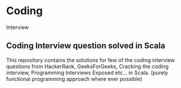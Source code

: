 # Coding 
Interview
## Coding Interview question solved in Scala

This repository contains the solutions for few of the coding interview questions from
HackerRank, GeeksForGeeks, Cracking the coding interview, Programming Interviews Exposed etc...
in Scala. (purely functional programming approach where ever possible)